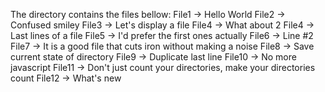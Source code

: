 The directory contains the files bellow:
File1 -> Hello World
File2 -> Confused smiley
File3 -> Let's display a file
File4 -> What about 2
File4 -> Last lines of a file
File5 -> I'd prefer the first ones actually
File6 -> Line #2
File7 -> It is a good file that cuts iron without making a noise
File8 -> Save current state of directory
File9 -> Duplicate last line
File10 -> No more javascript
File11 -> Don't just count your directories, make your directories count
File12 -> What's new
